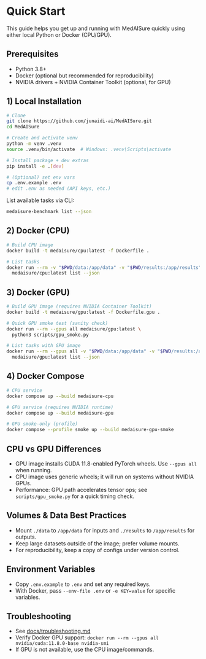 # Quick Start

This guide helps you get up and running with MedAISure quickly using either local Python or Docker (CPU/GPU).

## Prerequisites

- Python 3.8+
- Docker (optional but recommended for reproducibility)
- NVIDIA drivers + NVIDIA Container Toolkit (optional, for GPU)

## 1) Local Installation

```bash
# Clone
git clone https://github.com/junaidi-ai/MedAISure.git
cd MedAISure

# Create and activate venv
python -m venv .venv
source .venv/bin/activate  # Windows: .venv\Scripts\activate

# Install package + dev extras
pip install -e .[dev]

# (Optional) set env vars
cp .env.example .env
# edit .env as needed (API keys, etc.)
```

List available tasks via CLI:

```bash
medaisure-benchmark list --json
```

## 2) Docker (CPU)

```bash
# Build CPU image
docker build -t medaisure/cpu:latest -f Dockerfile .

# List tasks
docker run --rm -v "$PWD/data:/app/data" -v "$PWD/results:/app/results" \
  medaisure/cpu:latest list --json
```

## 3) Docker (GPU)

```bash
# Build GPU image (requires NVIDIA Container Toolkit)
docker build -t medaisure/gpu:latest -f Dockerfile.gpu .

# Quick GPU smoke test (sanity check)
docker run --rm --gpus all medaisure/gpu:latest \
  python3 scripts/gpu_smoke.py

# List tasks with GPU image
docker run --rm --gpus all -v "$PWD/data:/app/data" -v "$PWD/results:/app/results" \
  medaisure/gpu:latest list --json
```

## 4) Docker Compose

```bash
# CPU service
docker compose up --build medaisure-cpu

# GPU service (requires NVIDIA runtime)
docker compose up --build medaisure-gpu

# GPU smoke-only (profile)
docker compose --profile smoke up --build medaisure-gpu-smoke
```

## CPU vs GPU Differences

- GPU image installs CUDA 11.8-enabled PyTorch wheels. Use `--gpus all` when running.
- CPU image uses generic wheels; it will run on systems without NVIDIA GPUs.
- Performance: GPU path accelerates tensor ops; see `scripts/gpu_smoke.py` for a quick timing check.

## Volumes & Data Best Practices

- Mount `./data` to `/app/data` for inputs and `./results` to `/app/results` for outputs.
- Keep large datasets outside of the image; prefer volume mounts.
- For reproducibility, keep a copy of configs under version control.

## Environment Variables

- Copy `.env.example` to `.env` and set any required keys.
- With Docker, pass `--env-file .env` or `-e KEY=value` for specific variables.

## Troubleshooting

- See [docs/troubleshooting.md](./troubleshooting.md)
- Verify Docker GPU support: `docker run --rm --gpus all nvidia/cuda:11.8.0-base nvidia-smi`
- If GPU is not available, use the CPU image/commands.
